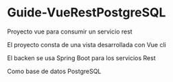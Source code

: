 # Guide-VueRestPostgreSQL
Proyecto vue para consumir un servicio rest

El proyecto consta de una vista desarrollada con Vue cli

El backen se usa Spring Boot para los servicios Rest

Como base de datos PostgreSQL
